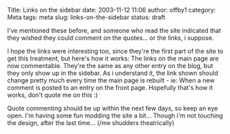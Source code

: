 Title: Links on the sidebar
date: 2003-11-12 11:06
author: offby1
category: Meta
tags: meta
slug: links-on-the-sidebar
status: draft

I've mentioned these before, and someone who read the site indicated that they wished they could comment on the quotes\... or the links, i suppose.

I hope the links were interesting too, since they're the first part of the site to get this treatment, but here's how it works: The links on the main page are now commentable. They're the same as any other entry on the blog, but they only show up in the sidebar. As i understand it, the link shown should change pretty much every time the main page is rebuilt - ie: When a new comment is posted to an entry on the front page. Hopefully that's how it works, don't quote me on this :)

Quote commenting should be up within the next few days, so keep an eye open. I'm having some fun modding the site a bit\... Though i'm not touching the design, after the last time\... (/me shudders theatrically)
